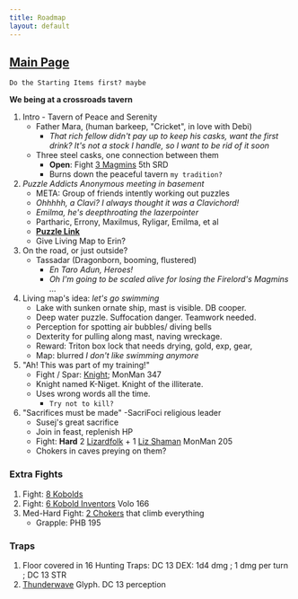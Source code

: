 ```yaml
---
title: Roadmap
layout: default
---
```


## [Main Page](./index)

	Do the Starting Items first? maybe
**We being at a crossroads tavern**

1. Intro - Tavern of Peace and Serenity
	- Father Mara, (human barkeep, "Cricket", in love with Debi) 
		- *That rich fellow didn't pay up to keep his casks, want the first drink?  It's not a stock I handle, so I want to be rid of it soon*
	- Three steel casks, one connection between them
		- **Open**: Fight [3 Magmins](https://roll20.net/compendium/dnd5e/Magmin#content) 5th SRD
		- Burns down the peaceful tavern  `my tradition?`
1. *Puzzle Addicts Anonymous meeting in basement*
	- META: Group of friends intently working out puzzles
	- *Ohhhhh, a Clavi?  I always thought it was a Clavichord!*
	- *Emilma, he's deepthroating the lazerpointer*
	- Partharic, Errony, Maxilmus, Ryligar, Emilma, et al
	- **[Puzzle Link](./wordPuzzle)**
	- Give Living Map to Erin?
1. On the road, or just outside?
	- Tassadar (Dragonborn, booming, flustered)
		- *En Taro Adun, Heroes!*
		- *Oh I'm going to be scaled alive for losing the Firelord's Magmins ...*
1. Living map's idea: *let's go swimming*
	- Lake with sunken ornate ship, mast is visible. DB cooper. 
	- Deep water puzzle. Suffocation danger. Teamwork needed.   
	- Perception for spotting air bubbles/ diving bells
	- Dexterity for pulling along mast, naving wreckage. 
	- Reward: Triton box lock that needs drying, gold, exp, gear, 
	- Map: blurred *I don't like swimming anymore*
1. "Ah! This was part of my training!" 
	- Fight / Spar: [Knight](http://www.orcpub.com/dungeons-and-dragons/5th-edition/monsters/knight); MonMan 347
	- Knight named K-Niget. Knight of the illiterate. 
	- Uses wrong words all the time. 
		- `Try not to kill?`
1. "Sacrifices must be made" -SacriFoci religious leader
	- Susej's great sacrifice
	- Join in feast, replenish HP
	- Fight: **Hard** 2 [Lizardfolk](http://www.orcpub.com/dungeons-and-dragons/5th-edition/monsters/lizardfolk) + 1 [Liz Shaman](https://www.aidedd.org/dnd/monstres.php?vo=lizardfolk-shaman) MonMan 205
	- Chokers in caves preying on them?

### Extra Fights
1. Fight: [8 Kobolds](https://roll20.net/compendium/dnd5e/Monsters:Kobold/#content)
1. Fight: [6 Kobold Inventors](https://www.aidedd.org/dnd/monstres.php?vo=kobold-inventor) Volo 166
1. Med-Hard Fight: [2 Chokers](http://chisaipete.github.io/bestiary/creature/choker) that climb everything
	- Grapple: PHB 195

### Traps
1. Floor covered in 16 Hunting Traps: DC 13 DEX: 1d4 dmg ; 1 dmg per turn ; DC 13 STR
1. [Thunderwave](https://roll20.net/compendium/dnd5e/Thunderwave#content) Glyph. DC 13 perception
